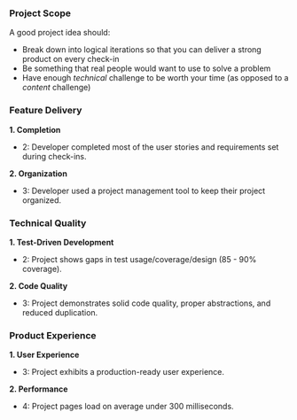 ### Project Scope

A good project idea should:

* Break down into logical iterations so that you can deliver a strong product on every check-in
* Be something that real people would want to use to solve a problem
* Have enough *technical* challenge to be worth your time (as opposed to a *content* challenge)

### Feature Delivery

**1. Completion**

* 2: Developer completed most of the user stories and requirements set during check-ins.

**2. Organization**

* 3: Developer used a project management tool to keep their project organized.

### Technical Quality

**1. Test-Driven Development**

* 2: Project shows gaps in test usage/coverage/design (85 - 90% coverage).

**2. Code Quality**

* 3: Project demonstrates solid code quality, proper abstractions, and reduced duplication.

### Product Experience

**1. User Experience**

* 3: Project exhibits a production-ready user experience.


**2. Performance**

* 4: Project pages load on average under 300 milliseconds.
